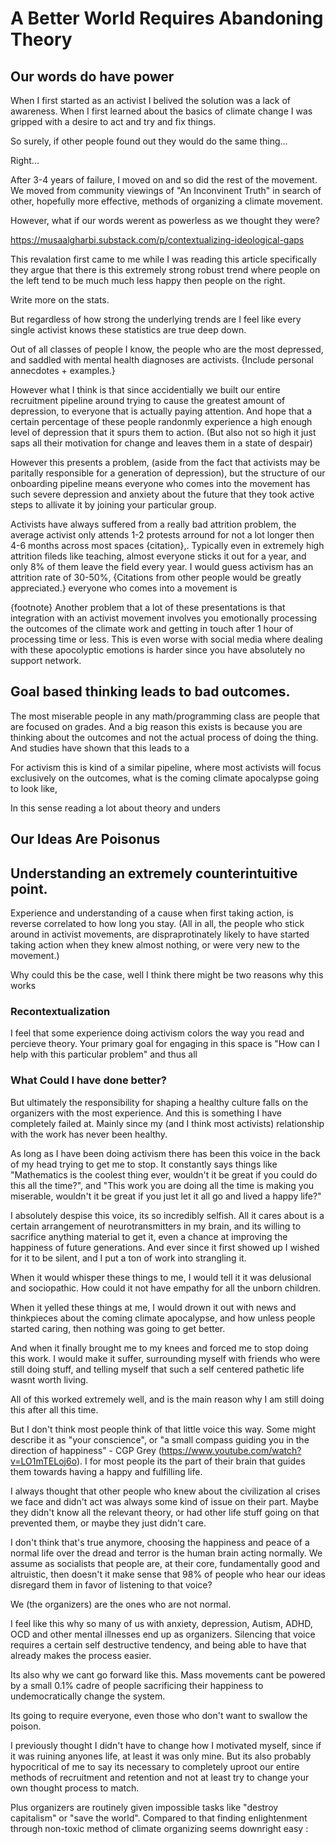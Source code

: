 # A Better World Requires Abandoning Theory

## Our words do have power

When I first started as an activist I belived the solution was a lack of awareness. When I first learned about the basics of climate change I was gripped with a desire to act and try and fix things.

So surely, if other people found out they would do the same thing...

Right...

After 3-4 years of failure, I moved on and so did the rest of the movement. We moved from community viewings of "An Inconvinent Truth" in search of other, hopefully more effective, methods of organizing a climate movement.

However, what if our words werent as powerless as we thought they were?

https://musaalgharbi.substack.com/p/contextualizing-ideological-gaps

This revalation first came to me while I was reading this article specifically they argue that there is this extremely strong robust trend where people on the left tend to be much much less happy then people on the right.

Write more on the stats.

But regardless of how strong the underlying trends are I feel like every single activist knows these statistics are true deep down.

Out of all classes of people I know, the people who are the most depressed, and saddled with mental health diagnoses are activists. {Include personal annecdotes + examples.}

However what I think is that since accidentially we built our entire recruitment pipeline around trying to cause the greatest amount of depression, to everyone that is actually paying attention. And hope that a certain percentage of these people randonmly experience a high enough level of depression that it spurs them to action. (But also not so high it just saps all their motivation for change and leaves them in a state of despair)

However this presents a problem, (aside from the fact that activists may be paritally responsible for a generation of depression), but the structure of our onboarding pipeline means everyone who comes into the movement has such severe depression and anxiety about the future that they took active steps to allivate it by joining your particular group.

Activists have always suffered from a really bad attrition problem, the average activist only attends 1-2 protests arround for not a lot longer then 4-6 months across most spaces {citation},. Typically even in extremely high attrition fileds like teaching, almost everyone sticks it out for a year, and only 8% of them leave the field every year. I would guess activism has an attrition rate of 30-50%, {Citations from other people would be greatly appreciated.}
everyone who comes into a movement is

{footnote}
Another problem that a lot of these presentations is that integration with an activist movement involves you emotionally processing the outcomes of the climate work and getting in touch after 1 hour of processing time or less. This is even worse with social media where dealing with these apocolyptic emotions is harder since you have absolutely no support network.

## Goal based thinking leads to bad outcomes.

The most miserable people in any math/programming class are people that are focused on grades. And a big reason this exists is because you are thinking about the outcomes and not the actual process of doing the thing. And studies have shown that this leads to a

For activism this is kind of a similar pipeline, where most activists will focus exclusively on the outcomes, what is the coming climate apocalypse going to look like,

In this sense reading a lot about theory and unders

## Our Ideas Are Poisonus

## Understanding an extremely counterintuitive point.

Experience and understanding of a cause when first taking action, is reverse correlated to how long you stay. (All in all, the people who stick around in activist movements, are dispraprotinately likely to have started taking action when they knew almost nothing, or were very new to the movement.)

Why could this be the case, well I think there might be two reasons why this works

### Recontextualization

I feel that some experience doing activism colors the way you read and percieve theory. Your primary goal for engaging in this space is "How can I help with this particular problem" and thus all

### What Could I have done better?

But ultimately the responsibility for shaping a healthy culture falls on the organizers with the most experience. And this is something I have completely failed at. Mainly since my (and I think most activists) relationship with the work has never been healthy.

As long as I have been doing activism there has been this voice in the back of my head trying to get me to stop. It constantly says things like "Mathematics is the coolest thing ever, wouldn't it be great if you could do this all the time?", and "This work you are doing all the time is making you miserable, wouldn't it be great if you just let it all go and lived a happy life?"

I absolutely despise this voice, its so incredibly selfish. All it cares about is a certain arrangement of neurotransmitters in my brain, and its willing to sacrifice anything material to get it, even a chance at improving the happiness of future generations. And ever since it first showed up I wished for it to be silent, and I put a ton of work into strangling it.

When it would whisper these things to me, I would tell it it was delusional and sociopathic. How could it not have empathy for all the unborn children.

When it yelled these things at me, I would drown it out with news and thinkpieces about the coming climate apocalypse, and how unless people started caring, then nothing was going to get better.

And when it finally brought me to my knees and forced me to stop doing this work. I would make it suffer, surrounding myself with friends who were still doing stuff, and telling myself that such a self centered pathetic life wasnt worth living.

All of this worked extremely well, and is the main reason why I am still doing this after all this time.

But I don't think most people think of that little voice this way. Some might describe it as "your conscience", or "a small compass guiding you in the direction of happiness" - CGP Grey (https://www.youtube.com/watch?v=LO1mTELoj6o). I for most people its the part of their brain that guides them towards having a happy and fulfilling life.

I always thought that other people who knew about the civilization al crises we face and didn't act was always some kind of issue on their part. Maybe they didn't know all the relevant theory, or had other life stuff going on that prevented them, or maybe they just didn't care.

I don't think that's true anymore, choosing the happiness and peace of a normal life over the dread and terror is the human brain acting normally. We assume as socialists that people are, at their core, fundamentally good and altruistic, then doesn't it make sense that 98% of people who hear our ideas disregard them in favor of listening to that voice?

We (the organizers) are the ones who are not normal.

I feel like this why so many of us with anxiety, depression, Autism, ADHD, OCD and other mental illnesses end up as organizers. Silencing that voice requires a certain self destructive tendency, and being able to have that already makes the process easier.

Its also why we cant go forward like this. Mass movements cant be powered by a small 0.1% cadre of people sacrificing their happiness to undemocratically change the system.

Its going to require everyone, even those who don't want to swallow the poison.

I previously thought I didn't have to change how I motivated myself, since if it was ruining anyones life, at least it was only mine. But its also probably hypocritical of me to say its necessary to completely uproot our entire methods of recruitment and retention and not at least try to change your own thought process to match.

Plus organizers are routinely given impossible tasks like "destroy capitalism" or "save the world". Compared to that finding enlightenment through non-toxic method of climate organizing seems downright easy :
